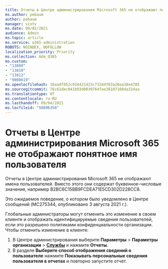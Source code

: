 ```yaml
---
title: Отчеты в Центре администрирования Microsoft 365 не отображают понятное имя пользователя
ms.author: pebaum
author: pebaum
manager: scotv
ms.date: 09/02/2021
audience: Admin
ms.topic: article
ms.service: o365-administration
ROBOTS: NOINDEX, NOFOLLOW
localization_priority: Priority
ms.collection: Adm_O365
ms.custom:
- "13809"
- "13810"
- "13812"
- "9008619"
ms.openlocfilehash: 16aa4f052c934421423c73244f03a20aa38e4785
ms.sourcegitcommit: 76c61dec041b93d0039764fae38107108da324aa
ms.translationtype: HT
ms.contentlocale: ru-RU
ms.lasthandoff: 09/04/2021
ms.locfileid: "58896350"
---
```

# <a name="reports-in-microsoft-365-admin-center-do-not-show-readable-username"></a>Отчеты в Центре администрирования Microsoft 365 не отображают понятное имя пользователя

Отчеты в Центре администрирования Microsoft 365 не отображают имена пользователей. Вместо этого они содержат буквенное-числовые значения, например B2BC6C15BB9FCDEA71E5CD302D228CC8.

Это ожидаемое поведение, о котором было уведомлено в Центре сообщений (MC275344, опубликовано 3 августа 2021 г.). 

Глобальные администраторы могут отменить это изменение в своем клиенте и отображать идентифицируемые сведения пользователей, если это разрешено политиками конфиденциальности организации. Чтобы отменить изменение в клиенте:

1. В Центре администрирования выберите **Параметры** > **Параметры организации** > [**Службы**](https://admin.microsoft.com/Adminportal/Home#/Settings/Services) и нажмите **Отчеты**. 
1. В разделе **Выберите способ отображения сведений о пользователе** нажмите **Показывать персональные сведения пользователя в отчетах** и повторно запустите отчет.